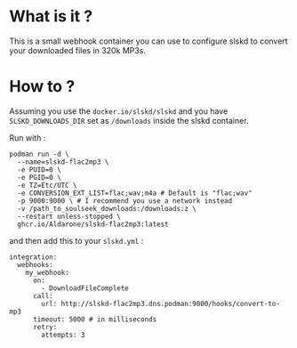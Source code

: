 # What is it ?

This is a small webhook container you can use to configure slskd to convert your downloaded files in 320k MP3s.

# How to ?

Assuming you use the `docker.io/slskd/slskd` and you have `SLSKD_DOWNLOADS_DIR` set as `/downloads` inside the slskd container.

Run with :

```
podman run -d \
  --name=slskd-flac2mp3 \
  -e PUID=0 \
  -e PGID=0 \
  -e TZ=Etc/UTC \
  -e CONVERSION_EXT_LIST=flac;wav;m4a # Default is "flac;wav"
  -p 9000:9000 \ # I recommend you use a network instead
  -v /path_to_soulseek_downloads:/downloads:z \
  --restart unless-stopped \
  ghcr.io/Aldarone/slskd-flac2mp3:latest
```

and then add this to your `slskd.yml` :

```
integration:
  webhooks:
    my_webhook:
      on:
        - DownloadFileComplete
      call:
        url: http://slskd-flac2mp3.dns.podman:9000/hooks/convert-to-mp3
      timeout: 5000 # in milliseconds
      retry:
        attempts: 3
```
